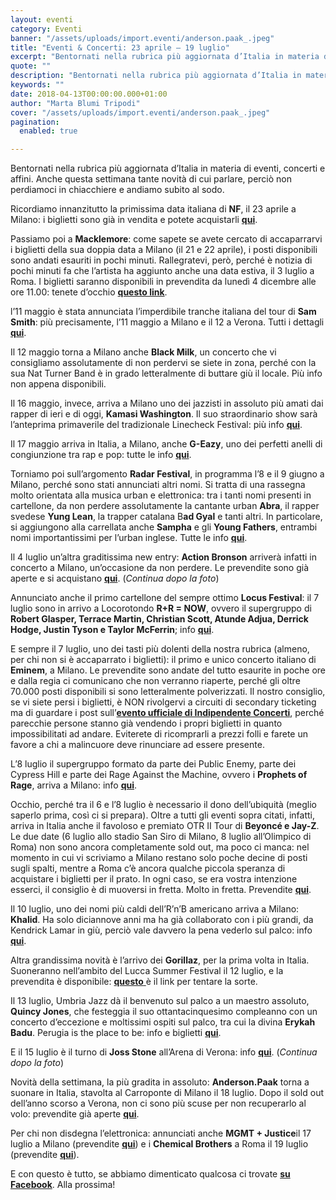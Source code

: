 ```yaml
---
layout: eventi
category: Eventi
banner: "/assets/uploads/import.eventi/anderson.paak_.jpeg"
title: "Eventi & Concerti: 23 aprile – 19 luglio"
excerpt: "Bentornati nella rubrica più aggiornata d’Italia in materia di eventi, concerti e affini. Anche questa settimana tante novità di cui parlare, perciò non perdiamoci in chiacchiere e andiamo subito al sodo. Ricordiamo innanzitutto la primissima data italiana di NF, il 23 aprile a Milano: i biglietti sono già in vendita e potete acquistarli qui. Passiamo poi a Macklemore: [&hellip"
quote: ""
description: "Bentornati nella rubrica più aggiornata d’Italia in materia di eventi, concerti e affini. Anche questa settimana tante novità di cui parlare, perciò non perdiamoci in chiacchiere e andiamo subito al sodo. Ricordiamo innanzitutto la primissima data italiana di NF, il 23 aprile a Milano: i biglietti sono già in vendita e potete acquistarli qui. Passiamo poi a Macklemore: [&hellip"
keywords: ""
date: 2018-04-13T00:00:00.000+01:00
author: "Marta Blumi Tripodi"
cover: "/assets/uploads/import.eventi/anderson.paak_.jpeg"
pagination:
  enabled: true

---
```


Bentornati nella rubrica più aggiornata d’Italia in materia di eventi, concerti e affini. Anche questa settimana tante novità di cui parlare, perciò non perdiamoci in chiacchiere e andiamo subito al sodo.

Ricordiamo innanzitutto la primissima data italiana di **NF**, il 23 aprile a Milano: i biglietti sono già in vendita e potete acquistarli [**qui**](https://www.livenation.it/show/1070761/nf-perception-world-tour/milano/2018-04-23/it).

Passiamo poi a **Macklemore**: come sapete se avete cercato di accaparrarvi i biglietti della sua doppia data a Milano (il 21 e 22 aprile), i posti disponibili sono andati esauriti in pochi minuti. Rallegratevi, però, perché è notizia di pochi minuti fa che l’artista ha aggiunto anche una data estiva, il 3 luglio a Roma. I biglietti saranno disponibili in prevendita da lunedì 4 dicembre alle ore 11.00: tenete d’occhio [**questo link**](http://www.ticketone.it/macklemore-biglietti.html?affiliate=ITT&doc=artistPages/tickets&fun=artist&action=tickets&kuid=481462).

l’11 maggio è stata annunciata l’imperdibile tranche italiana del tour di **Sam Smith**: più precisamente, l’11 maggio a Milano e il 12 a Verona. Tutti i dettagli [**qui**](http://www.vivoconcerti.com/artisti/sam-smith).

Il 12 maggio torna a Milano anche **Black Milk**, un concerto che vi consigliamo assolutamente di non perdervi se siete in zona, perché con la sua Nat Turner Band è in grado letteralmente di buttare giù il locale. Più info non appena disponibili.

Il 16 maggio, invece, arriva a Milano uno dei jazzisti in assoluto più amati dai rapper di ieri e di oggi, **Kamasi Washington**. Il suo straordinario show sarà l’anteprima primaverile del tradizionale Linecheck Festival: più info [**qui**](https://www.facebook.com/events/1987950528160061/).

Il 17 maggio arriva in Italia, a Milano, anche **G-Eazy**, uno dei perfetti anelli di congiunzione tra rap e pop: tutte le info [**qui**](https://www.livenation.it/artist/g-eazy-tickets).

Torniamo poi sull’argomento **Radar Festival**, in programma l’8 e il 9 giugno a Milano, perché sono stati annunciati altri nomi. Si tratta di una rassegna molto orientata alla musica urban e elettronica: tra i tanti nomi presenti in cartellone, da non perdere assolutamente la cantante urban **Abra**, il rapper svedese **Yung Lean**, la trapper catalana B**ad Gyal** e tanti altri. In particolare, si aggiungono alla carrellata anche **Sampha** e gli **Young Fathers**, entrambi nomi importantissimi per l’urban inglese. Tutte le info [**qui**](https://www.facebook.com/radarfestivalitaly).

Il 4 luglio un’altra graditissima new entry: **Action Bronson** arriverà infatti in concerto a Milano, un’occasione da non perdere. Le prevendite sono già aperte e si acquistano [**qui**](http://www.ticketone.it/biglietti.html?affiliate=ITT&doc=artistPages%2Ftickets&fun=artist&action=tickets&erid=2148445&includeOnlybookable=false&x10=1&x11=action%20bronson). (_Continua dopo la foto_)

Annunciato anche il primo cartellone del sempre ottimo **Locus Festival**: il 7 luglio sono in arrivo a Locorotondo **R+R = NOW**, ovvero il supergruppo di **Robert Glasper, Terrace Martin, Christian Scott, Atunde Adjua, Derrick Hodge, Justin Tyson e Taylor McFerrin**; info [**qui**](https://www.locusfestival.it/site/?p=3082).

E sempre il 7 luglio, uno dei tasti più dolenti della nostra rubrica (almeno, per chi non si è accaparrato i biglietti): il primo e unico concerto italiano di **Eminem**, a Milano. Le prevendite sono andate del tutto esaurite in poche ore e dalla regia ci comunicano che non verranno riaperte, perché gli oltre 70.000 posti disponibili si sono letteralmente polverizzati. Il nostro consiglio, se vi siete persi i biglietti, è NON rivolgervi a circuiti di secondary ticketing ma di guardare i post sull’[**evento ufficiale di Indipendente Concerti**](https://www.facebook.com/events/1582246268549307/), perché parecchie persone stanno già vendendo i propri biglietti in quanto impossibilitati ad andare. Eviterete di ricomprarli a prezzi folli e farete un favore a chi a malincuore deve rinunciare ad essere presente.

L’8 luglio il supergruppo formato da parte dei Public Enemy, parte dei Cypress Hill e parte dei Rage Against the Machine, ovvero i **Prophets of Rage**, arriva a Milano: info [**qui**](http://milanosummerfestival.it/portfolio/prophets-of-rage/).

Occhio, perché tra il 6 e l’8 luglio è necessario il dono dell’ubiquità (meglio saperlo prima, così ci si prepara). Oltre a tutti gli eventi sopra citati, infatti, arriva in Italia anche il favoloso e premiato OTR II Tour di **Beyoncé e Jay-Z**. Le due date (6 luglio allo stadio San Siro di Milano, 8 luglio all’Olimpico di Roma) non sono ancora completamente sold out, ma poco ci manca: nel momento in cui vi scriviamo a Milano restano solo poche decine di posti sugli spalti, mentre a Roma c’è ancora qualche piccola speranza di acquistare i biglietti per il prato. In ogni caso, se era vostra intenzione esserci, il consiglio è di muoversi in fretta. Molto in fretta. Prevendite [**qui**](http://www.ticketone.it/jay-z-and-beyonce.html?affiliate=ITT&doc=artistPages/overview&fun=artist&action=overview&kuid=458232).

Il 10 luglio, uno dei nomi più caldi dell’R’n’B americano arriva a Milano: **Khalid**. Ha solo diciannove anni ma ha già collaborato con i più grandi, da Kendrick Lamar in giù, perciò vale davvero la pena vederlo sul palco: info [**qui**](http://www.ticketone.it/tickets.html?affiliate=IGA&doc=artistPages/tickets&fun=artist&action=tickets&includeOnlybookable=true&kuid=550158&xtor=SEC-303030332-GOO-[Khalid%5F-%5FSOLO]-[251809274862]-S-[%2Bkhalid]&gclid=Cj0KCQiAieTUBRCaARIsAHeLDCSa8VZ96Uge3O4V3YCl9jcKl1kdfYnAZ63V8BrHbDfuvrPNetbzwwYaAvBHEALw%5FwcB).

Altra grandissima novità è l’arrivo dei **Gorillaz**, per la prima volta in Italia. Suoneranno nell’ambito del Lucca Summer Festival il 12 luglio, e la prevendita è disponibile: [**questo** ](http://www.ticketone.it/biglietti.html?affiliate=ITT&doc=artistPages/overview&fun=artist&action=overview&kuid=460208&x10=1&x11=gorillaz)è il link per tentare la sorte.

Il 13 luglio, Umbria Jazz dà il benvenuto sul palco a un maestro assoluto, **Quincy Jones**, che festeggia il suo ottantacinquesimo compleanno con un concerto d’eccezione e moltissimi ospiti sul palco, tra cui la divina **Erykah Badu**. Perugia is the place to be: info e biglietti [**qui**](http://www.umbriajazz.com/artisti/quincy-jones-85th-birthday-celebration).

E il 15 luglio è il turno di **Joss Stone** all’Arena di Verona: info [**qui**](http://www.ticketone.it/joss-stone-biglietti-verona.html?affiliate=ITT&doc=artistPages/tickets&fun=artist&action=tickets&key=2132515$10572061). (_Continua dopo la foto_)

Novità della settimana, la più gradita in assoluto: **Anderson.Paak** torna a suonare in Italia, stavolta al Carroponte di Milano il 18 luglio. Dopo il sold out dell’anno scorso a Verona, non ci sono più scuse per non recuperarlo al volo: prevendite già aperte [**qui**](http://www.ticketone.it/anderson-paak-the-free-nationals.html?affiliate=ITT&doc=artistPages/overview&fun=artist&action=overview&kuid=535427).

Per chi non disdegna l’elettronica: annunciati anche **MGMT + Justice**il 17 luglio a Milano (prevendite [**qui**](http://www.ticketone.it/justice-mgmt-biglietti-milano.html?affiliate=ITT&doc=artistPages/tickets&fun=artist&action=tickets&key=2093816$10401512)) e i **Chemical Brothers** a Roma il 19 luglio (prevendite [**qui**](http://www.ticketone.it/the-chemical-brothers-biglietti.html?affiliate=IGA&doc=artistPages%2Ftickets&fun=artist&action=tickets&erid=2088585&kuid=487675)).

E con questo è tutto, se abbiamo dimenticato qualcosa ci trovate [**su Facebook**](https://www.facebook.com/hotmcmag). Alla prossima!